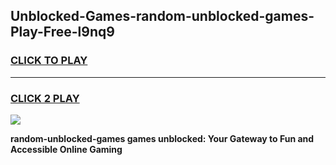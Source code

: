 
## Unblocked-Games-random-unblocked-games-Play-Free-l9nq9
<h3>
<a href="https://premium76.site?title=random-unblocked-games&ref=21A">CLICK TO PLAY</a></h3>
<hr>

<h3>
<a href="https://premium76.site?title=random-unblocked-games&ref=21A">CLICK 2 PLAY</a>
  
</h3>

<a href="https://premium76.site?title=random-unblocked-games&ref=21A"><img src="https://clearcache.store/games.png"></a>


**random-unblocked-games games unblocked: Your Gateway to Fun and Accessible Online Gaming**
